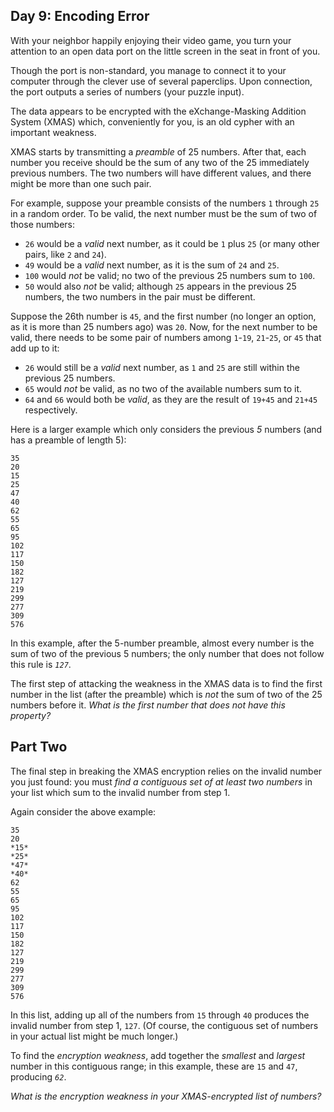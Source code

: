 Day 9: Encoding Error
---------------------

With your neighbor happily enjoying their video game, you turn your attention to an open data port on the little screen in the seat in front of you.


Though the port is non-standard, you manage to connect it to your computer through the clever use of several paperclips. Upon connection, the port outputs a series of numbers (your puzzle input).


The data appears to be encrypted with the eXchange-Masking Addition System (XMAS) which, conveniently for you, is an old cypher with an important weakness.


XMAS starts by transmitting a *preamble* of 25 numbers. After that, each number you receive should be the sum of any two of the 25 immediately previous numbers. The two numbers will have different values, and there might be more than one such pair.


For example, suppose your preamble consists of the numbers `1` through `25` in a random order. To be valid, the next number must be the sum of two of those numbers:


* `26` would be a *valid* next number, as it could be `1` plus `25` (or many other pairs, like `2` and `24`).
* `49` would be a *valid* next number, as it is the sum of `24` and `25`.
* `100` would *not* be valid; no two of the previous 25 numbers sum to `100`.
* `50` would also *not* be valid; although `25` appears in the previous 25 numbers, the two numbers in the pair must be different.


Suppose the 26th number is `45`, and the first number (no longer an option, as it is more than 25 numbers ago) was `20`. Now, for the next number to be valid, there needs to be some pair of numbers among `1`-`19`, `21`-`25`, or `45` that add up to it:


* `26` would still be a *valid* next number, as `1` and `25` are still within the previous 25 numbers.
* `65` would *not* be valid, as no two of the available numbers sum to it.
* `64` and `66` would both be *valid*, as they are the result of `19+45` and `21+45` respectively.


Here is a larger example which only considers the previous *5* numbers (and has a preamble of length 5):



```
35
20
15
25
47
40
62
55
65
95
102
117
150
182
127
219
299
277
309
576

```

In this example, after the 5-number preamble, almost every number is the sum of two of the previous 5 numbers; the only number that does not follow this rule is *`127`*.


The first step of attacking the weakness in the XMAS data is to find the first number in the list (after the preamble) which is *not* the sum of two of the 25 numbers before it. *What is the first number that does not have this property?*


Part Two
--------

The final step in breaking the XMAS encryption relies on the invalid number you just found: you must *find a contiguous set of at least two numbers* in your list which sum to the invalid number from step 1.


Again consider the above example:



```
35
20
*15*
*25*
*47*
*40*
62
55
65
95
102
117
150
182
127
219
299
277
309
576

```

In this list, adding up all of the numbers from `15` through `40` produces the invalid number from step 1, `127`. (Of course, the contiguous set of numbers in your actual list might be much longer.)


To find the *encryption weakness*, add together the *smallest* and *largest* number in this contiguous range; in this example, these are `15` and `47`, producing *`62`*.


*What is the encryption weakness in your XMAS-encrypted list of numbers?*


